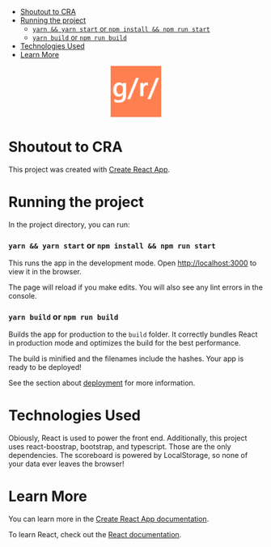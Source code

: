 - [Shoutout to CRA](#shoutout-to-cra)
- [Running the project](#running-the-project)
    - [`yarn && yarn start` or `npm install && npm run start`](#yarn--yarn-start-or-npm-install--npm-run-start)
    - [`yarn build` or `npm run build`](#yarn-build-or-npm-run-build)
- [Technologies Used](#technologies-used)
- [Learn More](#learn-more)

<p align="center">
    <img id="image" src="./logo.png" width="20%">
</p>

# Shoutout to CRA

This project was created with [Create React App](https://github.com/facebook/create-react-app).

# Running the project

In the project directory, you can run:

### `yarn && yarn start` or `npm install && npm run start`

This runs the app in the development mode. Open [http://localhost:3000](http://localhost:3000) to view it in the browser.

The page will reload if you make edits. You will also see any lint errors in the console.

### `yarn build` or `npm run build`

Builds the app for production to the `build` folder. It correctly bundles React in production mode and optimizes the build for the best performance.

The build is minified and the filenames include the hashes. Your app is ready to be deployed!

See the section about [deployment](https://facebook.github.io/create-react-app/docs/deployment) for more information.

# Technologies Used

Obiously, React is used to power the front end. Additionally, this project uses react-boostrap, bootstrap, and typescript. Those are the only dependencies. The scoreboard is powered by LocalStorage, so none of your data ever leaves the browser!

# Learn More

You can learn more in the [Create React App documentation](https://facebook.github.io/create-react-app/docs/getting-started).

To learn React, check out the [React documentation](https://reactjs.org/).